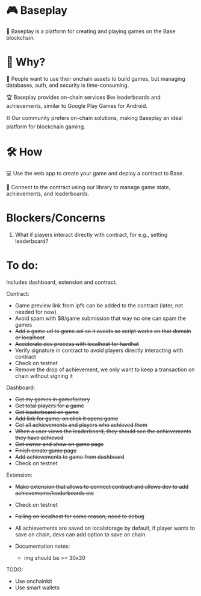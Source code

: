 # 🎮 Baseplay

🚀 Baseplay is a platform for creating and playing games on the Base blockchain.

# 🤔 Why?

💎 People want to use their onchain assets to build games, but managing databases, auth, and security is time-consuming.

🏆 Baseplay provides on-chain services like leaderboards and achievements, similar to Google Play Games for Android.

⛓️ Our community prefers on-chain solutions, making Baseplay an ideal platform for blockchain gaming.

# 🛠️ How

💻 Use the web app to create your game and deploy a contract to Base.

🏅 Connect to the contract using our library to manage game state, achievements, and leaderboards.

# Blockers/Concerns

1. What if players interact directly with contract, for e.g., setting leaderboard?

# To do:

Includes dashboard, extension and contract.

Contract:
- Game preview link from ipfs can be added to the contract (later, not needed for now)
- Avoid spam with $8/game submission that way no one can spam the games
- ~~Add a game url to game.sol so it avoids so script works on that domain or localhost~~
- ~~Accelerate dev process with localhost for hardhat~~
- Verify signature in contract to avoid players directly interacting with contract
- Check on testnet
- Remove the drop of achievement, we only want to keep a transaction on chain without signing it

Dashboard:
- ~~Get my games in gamefactory~~
- ~~Get total players for a game~~
- ~~Get leaderboard on game~~
- ~~Add link for game, on click it opens game~~
- ~~Get all achievements and players who achieved them~~
- ~~When a user views the leaderboard, they should see the achievements they have achieved~~
- ~~Get owner and show on game page~~
- ~~Finish create game page~~
- ~~Add achievements to game from dashboard~~
- Check on testnet

Extension:
- ~~Make extension that allows to connect contract and allows dev to add achievements/leaderboards etc~~
- Check on testnet
- ~~Failing on localhost for some reason, need to debug~~
- All achievements are saved on localstorage by default, if player wants to save on chain, devs can add option to save on chain

- Documentation notes:
  - img should be >= 30x30

TODO: 
- Use onchainkit
- Use smart wallets